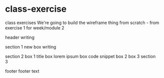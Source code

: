 # class-exercise
class exercises
We're going to build the wireframe thing from scratch - from exercise 1 for week/module 2

header
    writing

section 1
    new box
        writing

section 2
    box 1
        title box
        lorem ipsum box
        code snippet
    box 2
    box 3
section 3

 footer
    footer text